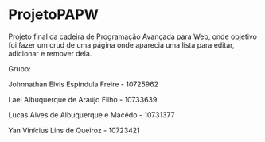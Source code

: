 # ProjetoPAPW
Projeto final da cadeira de Programação Avançada para Web, 
onde objetivo foi fazer um crud de uma página onde aparecia uma lista para editar, adicionar e remover dela.


Grupo:

  Johnnathan Elvis Espindula Freire - 10725962
  
  Lael Albuquerque de Araújo Filho  - 10733639
  
  Lucas Alves de Albuquerque e Macêdo - 10731377
  
  Yan Vinícius Lins de Queiroz  - 10723421
